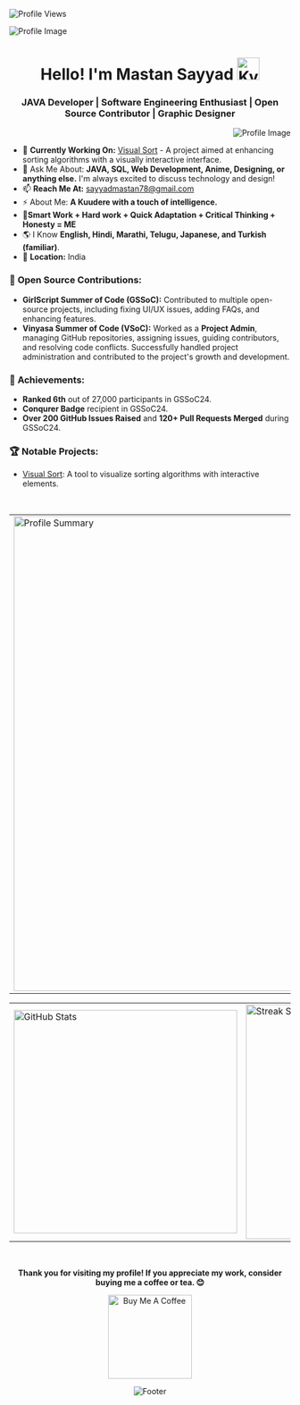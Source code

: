 <p align="left">
  <img src="https://komarev.com/ghpvc/?username=mastansayyad&label=Profile%20views&color=0e75b6&style=flat" alt="Profile Views" />
</p>

![Profile Image](https://github.com/MastanSayyad/MastanSayyad/assets/101971980/3ff0f328-6d29-409d-9c88-ae31c930f613)

<h1 align="center">
  Hello! I'm Mastan Sayyad <img height="40" alt="Kyubey" src="https://raw.githubusercontent.com/innng/innng/master/assets/kyubey.gif"/>
</h1>

<h3 align="center">
  JAVA Developer | Software Engineering Enthusiast | Open Source Contributor | Graphic Designer
</h3>

<img align="right" src="https://github.com/SankshipthShetty/SankshipthShetty/assets/99337968/2bd05422-3a3b-4d7c-94a1-7cdb584c09d7" alt="Profile Image"/>

<br>

- 🌱 **Currently Working On:** [Visual Sort](https://visual-sort-pink.vercel.app/) - A project aimed at enhancing sorting algorithms with a visually interactive interface.
- 💬 Ask Me About: **JAVA, SQL, Web Development, Anime, Designing, or anything else.** I'm always excited to discuss technology and design!
- 📫 **Reach Me At:** [sayyadmastan78@gmail.com](mailto:sayyadmastan78@gmail.com)
- ⚡ About Me: **A Kuudere with a touch of intelligence.**
- 💎**Smart Work + Hard work + Quick Adaptation + Critical Thinking + Honesty = ME**
- 🌎 I Know **English, Hindi, Marathi, Telugu, Japanese, and Turkish (familiar)**.
- 📍 **Location:** India


### 🚀 **Open Source Contributions:**
  - **GirlScript Summer of Code (GSSoC):** Contributed to multiple open-source projects, including fixing UI/UX issues, adding FAQs, and enhancing features.
  - **Vinyasa Summer of Code (VSoC):** Worked as a **Project Admin**, managing GitHub repositories, assigning issues, guiding contributors, and resolving code conflicts. Successfully handled project administration and contributed to the project's growth and development.

### 🌟 **Achievements:**
  - **Ranked 6th** out of 27,000 participants in GSSoC24.
  - **Conqurer Badge** recipient in GSSoC24.
  - **Over 200 GitHub Issues Raised** and **120+ Pull Requests Merged** during GSSoC24.

### 🏆 **Notable Projects:**
  - [Visual Sort](https://visual-sort-pink.vercel.app/): A tool to visualize sorting algorithms with interactive elements.
 
<br>


<table width="100%" align="center">
<tr>
<td>
  <img width="850em" src="http://github-profile-summary-cards.vercel.app/api/cards/profile-details?username=mastansayyad&theme=radical" alt="Profile Summary">
</td>
</tr>
</table>

<table width="100%" align="center">
<tr>
<td>
  <img width="400em" src="https://github-readme-stats.vercel.app/api?username=mastansayyad&show_icons=true&locale=en&theme=radical" alt="GitHub Stats"/>
</td>
<td>
  <img width="420em" src="https://github-readme-streak-stats.herokuapp.com/?user=mastansayyad&theme=radical" alt="Streak Stats"/>
</td>
</tr>
</table>

<br>

<p align="center">
  <b>Thank you for visiting my profile! If you appreciate my work, consider buying me a coffee or tea. 😊</b>
</p>

<p align="center">
  <a href="https://buymeacoffee.com/sayyadmast3" target="_blank">
    <img src="https://cdn.buymeacoffee.com/buttons/v2/default-red.png" alt="Buy Me A Coffee" width="150"/>
  </a>
</p>

<p align="center">
  <img src="https://capsule-render.vercel.app/api?type=waving&color=gradient&height=60&section=footer" alt="Footer"/>
</p>
